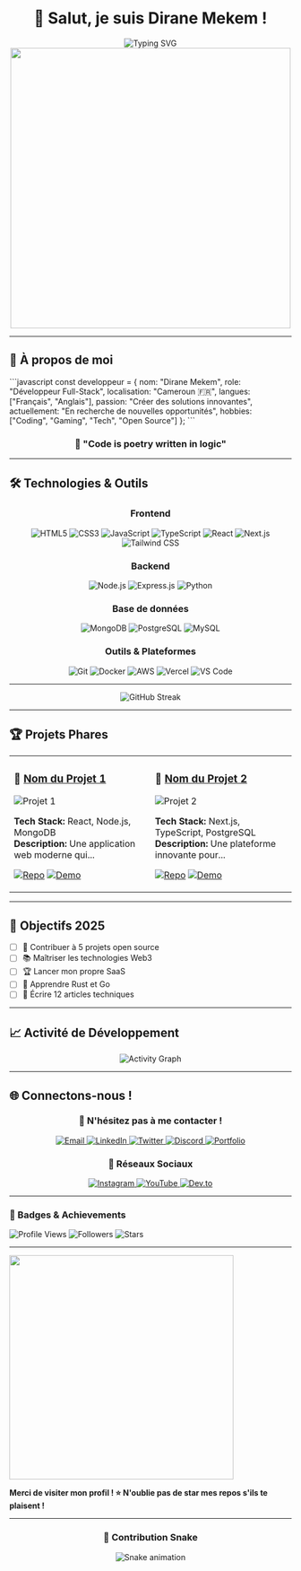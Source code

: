 <div align="center">
  
# 👋 Salut, je suis Dirane Mekem !

<img src="https://readme-typing-svg.herokuapp.com?font=Fira+Code&size=30&duration=3000&pause=1000&color=00D9FF&center=true&vCenter=true&width=600&lines=Développeur+Full-Stack;Designer+UI+UX;Créateur+d'Expériences+Digitales" alt="Typing SVG" />

<img src="https://user-images.githubusercontent.com/74038190/225813708-98b745f2-7d22-48cf-9150-083f1b00d6c9.gif" width="500">

</div>

---

## 🚀 À propos de moi

\`\`\`javascript
const developpeur = {
    nom: "Dirane Mekem",
    role: "Développeur Full-Stack",
    localisation: "Cameroun 🇫🇷",
    langues: ["Français", "Anglais"],
    passion: "Créer des solutions innovantes",
    actuellement: "En recherche de nouvelles opportunités",
    hobbies: ["Coding", "Gaming", "Tech", "Open Source"]
};
\`\`\`

<div align="center">
  
### 💫 "Code is poetry written in logic"

</div>

---

## 🛠️ Technologies & Outils

<div align="center">

### Frontend
![HTML5](https://img.shields.io/badge/HTML5-E34F26?style=for-the-badge&logo=html5&logoColor=white)
![CSS3](https://img.shields.io/badge/CSS3-1572B6?style=for-the-badge&logo=css3&logoColor=white)
![JavaScript](https://img.shields.io/badge/JavaScript-F7DF1E?style=for-the-badge&logo=javascript&logoColor=black)
![TypeScript](https://img.shields.io/badge/TypeScript-007ACC?style=for-the-badge&logo=typescript&logoColor=white)
![React](https://img.shields.io/badge/React-20232A?style=for-the-badge&logo=react&logoColor=61DAFB)
![Next.js](https://img.shields.io/badge/Next.js-000000?style=for-the-badge&logo=next.js&logoColor=white)
![Tailwind CSS](https://img.shields.io/badge/Tailwind_CSS-38B2AC?style=for-the-badge&logo=tailwind-css&logoColor=white)

### Backend
![Node.js](https://img.shields.io/badge/Node.js-43853D?style=for-the-badge&logo=node.js&logoColor=white)
![Express.js](https://img.shields.io/badge/Express.js-404D59?style=for-the-badge)
![Python](https://img.shields.io/badge/Python-3776AB?style=for-the-badge&logo=python&logoColor=white)

### Base de données
![MongoDB](https://img.shields.io/badge/MongoDB-4EA94B?style=for-the-badge&logo=mongodb&logoColor=white)
![PostgreSQL](https://img.shields.io/badge/PostgreSQL-316192?style=for-the-badge&logo=postgresql&logoColor=white)
![MySQL](https://img.shields.io/badge/MySQL-00000F?style=for-the-badge&logo=mysql&logoColor=white)

### Outils & Plateformes
![Git](https://img.shields.io/badge/Git-F05032?style=for-the-badge&logo=git&logoColor=white)
![Docker](https://img.shields.io/badge/Docker-2496ED?style=for-the-badge&logo=docker&logoColor=white)
![AWS](https://img.shields.io/badge/AWS-232F3E?style=for-the-badge&logo=amazon-aws&logoColor=white)
![Vercel](https://img.shields.io/badge/Vercel-000000?style=for-the-badge&logo=vercel&logoColor=white)
![VS Code](https://img.shields.io/badge/VS_Code-007ACC?style=for-the-badge&logo=visual-studio-code&logoColor=white)

</div>

---



<div align="center">
  
![GitHub Streak](https://github-readme-streak-stats.herokuapp.com/?user=diranecode&theme=tokyonight)

</div>

---

## 🏆 Projets Phares

<div align="center">

<table>
<tr>
<td width="50%">

### 🌟 [Nom du Projet 1](https://github.com/votre-username/projet1)
![Projet 1](https://via.placeholder.com/400x200/0D1117/00D9FF?text=Projet+1)

**Tech Stack:** React, Node.js, MongoDB  
**Description:** Une application web moderne qui...

[![Repo](https://img.shields.io/badge/Repo-181717?style=for-the-badge&logo=github&logoColor=white)](https://github.com/votre-username/projet1)
[![Demo](https://img.shields.io/badge/Demo-FF5722?style=for-the-badge&logo=google-chrome&logoColor=white)](https://votre-demo.com)

</td>
<td width="50%">

### 🚀 [Nom du Projet 2](https://github.com/votre-username/projet2)
![Projet 2](https://via.placeholder.com/400x200/0D1117/61DAFB?text=Projet+2)

**Tech Stack:** Next.js, TypeScript, PostgreSQL  
**Description:** Une plateforme innovante pour...

[![Repo](https://img.shields.io/badge/Repo-181717?style=for-the-badge&logo=github&logoColor=white)](https://github.com/votre-username/projet2)
[![Demo](https://img.shields.io/badge/Demo-FF5722?style=for-the-badge&logo=google-chrome&logoColor=white)](https://votre-demo2.com)

</td>
</tr>
</table>

</div>

---

## 🎯 Objectifs 2025

- [ ] 🚀 Contribuer à 5 projets open source
- [ ] 📚 Maîtriser les technologies Web3
- [ ] 🏆 Lancer mon propre SaaS
- [ ] 🌱 Apprendre Rust et Go
- [ ] 📝 Écrire 12 articles techniques

---

## 📈 Activité de Développement

<div align="center">

![Activity Graph](https://github-readme-activity-graph.vercel.app/graph?username=diranecode&theme=tokyo-night&hide_border=true&area=true)

</div>

---

## 🌐 Connectons-nous !

<div align="center">

### 💬 N'hésitez pas à me contacter !

<p>
<a href="mailto:diranemekem@gmail.com">
  <img src="https://img.shields.io/badge/Email-D14836?style=for-the-badge&logo=gmail&logoColor=white" alt="Email"/>
</a>
<a href="https://linkedin.com/in/dirane-mekem-63b588273">
  <img src="https://img.shields.io/badge/LinkedIn-0077B5?style=for-the-badge&logo=linkedin&logoColor=white" alt="LinkedIn"/>
</a>
<a href="https://twitter.com/votre-handle">
  <img src="https://img.shields.io/badge/Twitter-1DA1F2?style=for-the-badge&logo=twitter&logoColor=white" alt="Twitter"/>
</a>
<a href="https://discord.gg/votre-discord">
  <img src="https://img.shields.io/badge/Discord-7289DA?style=for-the-badge&logo=discord&logoColor=white" alt="Discord"/>
</a>
<a href="https://portfolio-dirane.vercel.app">
  <img src="https://img.shields.io/badge/Portfolio-FF5722?style=for-the-badge&logo=google-chrome&logoColor=white" alt="Portfolio"/>
</a>
</p>

### 📱 Réseaux Sociaux

<p>
<a href="https://instagram.com/votre-handle">
  <img src="https://img.shields.io/badge/Instagram-E4405F?style=for-the-badge&logo=instagram&logoColor=white" alt="Instagram"/>
</a>
<a href="https://youtube.com/c/votre-chaine">
  <img src="https://img.shields.io/badge/YouTube-FF0000?style=for-the-badge&logo=youtube&logoColor=white" alt="YouTube"/>
</a>
<a href="https://dev.to/votre-profil">
  <img src="https://img.shields.io/badge/Dev.to-0A0A0A?style=for-the-badge&logo=dev.to&logoColor=white" alt="Dev.to"/>
</a>
</p>

</div>

---


### 🏅 Badges & Achievements

![Profile Views](https://komarev.com/ghpvc/?username=diranecode&color=blueviolet&style=for-the-badge)
![Followers](https://img.shields.io/github/followers/diranecode?style=for-the-badge&color=blue)
![Stars](https://img.shields.io/github/stars/diranecode?style=for-the-badge&color=yellow)

---

<img src="https://user-images.githubusercontent.com/74038190/212284158-e840e285-664b-44d7-b79b-e264b5e54825.gif" width="400">

**Merci de visiter mon profil ! ⭐ N'oublie pas de star mes repos s'ils te plaisent !**

</div>

---

<div align="center">
  
### 🐍 Contribution Snake

![Snake animation](https://github.com/diranecode/diranecode/blob/output/github-contribution-grid-snake.svg)

</div>

</div>


